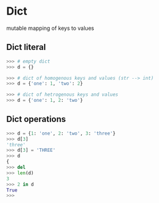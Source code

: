 # Dict
mutable mapping of keys to values
## Dict literal
```python
>>> # empty dict
>>> d = {}

>>> # dict of homogenous keys and values (str --> int)
>>> d = {'one': 1, 'two': 2}

>>> # dict of hetrogenous keys and values
>>> d = {'one': 1, 2: 'two'}
```
## Dict operations
```python
>>> d = {1: 'one', 2: 'two', 3: 'three'}
>>> d[3]
'three'
>>> d[3] = 'THREE'
>>> d
{
>>> del 
>>> len(d)
3
>>> 2 in d
True
>>>
```
<!--stackedit_data:
eyJoaXN0b3J5IjpbMTI0NzgwNTQyMSwtODI4NzQ3Nzk1LDIwMT
c3NDgyMzVdfQ==
-->